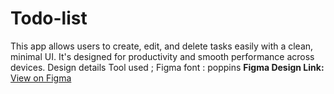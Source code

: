 # Todo-list
This app allows users to create, edit, and delete tasks easily with a clean, minimal UI. It's designed for productivity and smooth performance across devices.
Design details 
Tool used ; Figma
font : poppins
**Figma Design Link:** [View on Figma](https://www.figma.com/design/978rMUfIo7lE4VFrNzQpNc/Untitled?node-id=58-3&t=C9WXlfJ5FV6BH27X-1)
